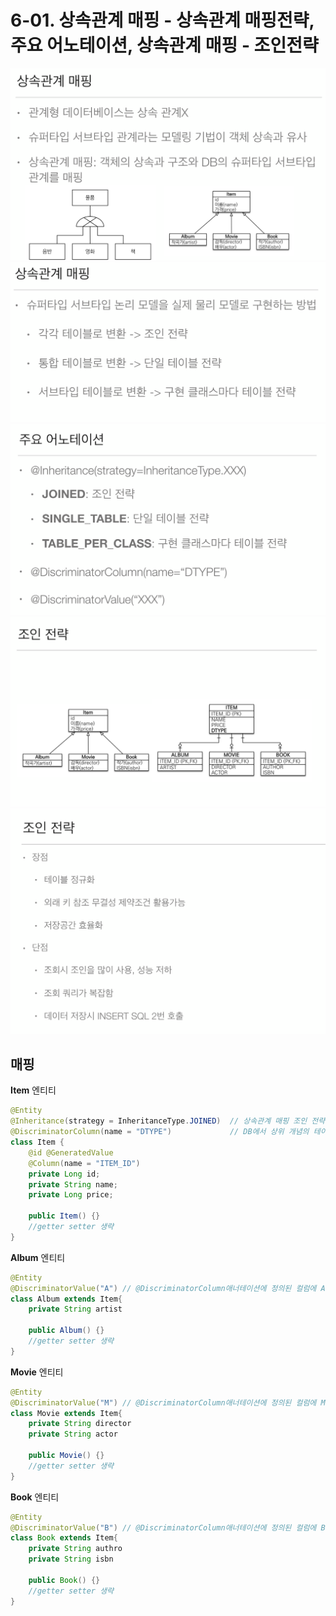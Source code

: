 # 6-01. 상속관계 매핑 - 상속관계 매핑전략, 주요 어노테이션, 상속관계 매핑 - 조인전략

![.](./img/1.png)
![.](./img/2.png)
![.](./img/3.png)
![.](./img/4.png)
![.](./img/5.png)

## 매핑

**Item** 엔티티

```java
@Entity
@Inheritance(strategy = InheritanceType.JOINED)  // 상속관계 매핑 조인 전략 사용 설정
@DiscriminatorColumn(name = "DTYPE")             // DB에서 상위 개념의 테이블로 사용되는 하위 개념의 테이블과 조인에 사용되는 컬럼명
class Item {
    @id @GeneratedValue
    @Column(name = "ITEM_ID")
    private Long id;
    private String name;
    private Long price;
    
    public Item() {}
    //getter setter 생략
}
```
**Album** 엔티티

```java
@Entity
@DiscriminatorValue("A") // @DiscriminatorColumn애너테이션에 정의된 컬럼에 A값이 들어있을 경우 Album과 조인 @DiscriminatorValue를 안붙이면 기본은 엔티티명
class Album extends Item{
    private String artist

    public Album() {}
    //getter setter 생략
} 
```

**Movie** 엔티티

```java
@Entity
@DiscriminatorValue("M") // @DiscriminatorColumn애너테이션에 정의된 컬럼에 M값이 들어있을 경우 Movie와조인 @DiscriminatorValue를 안붙이면 기본은 엔티티명
class Movie extends Item{
    private String director
    private String actor

    public Movie() {}
    //getter setter 생략
} 
```

**Book** 엔티티

```java
@Entity
@DiscriminatorValue("B") // @DiscriminatorColumn애너테이션에 정의된 컬럼에 B값이 들어있을 경우 Book과조인 @DiscriminatorValue를 안붙이면 기본은 엔티티명
class Book extends Item{
    private String authro
    private String isbn

    public Book() {}
    //getter setter 생략
} 
```
